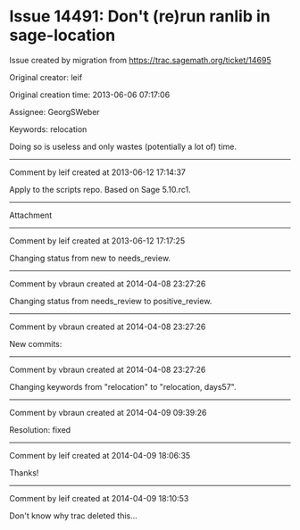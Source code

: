 # Issue 14491: Don't (re)run ranlib in sage-location

Issue created by migration from https://trac.sagemath.org/ticket/14695

Original creator: leif

Original creation time: 2013-06-06 07:17:06

Assignee: GeorgSWeber

Keywords: relocation

Doing so is useless and only wastes (potentially a lot of) time.


---

Comment by leif created at 2013-06-12 17:14:37

Apply to the scripts repo.  Based on Sage 5.10.rc1.


---

Attachment


---

Comment by leif created at 2013-06-12 17:17:25

Changing status from new to needs_review.


---

Comment by vbraun created at 2014-04-08 23:27:26

Changing status from needs_review to positive_review.


---

Comment by vbraun created at 2014-04-08 23:27:26

New commits:


---

Comment by vbraun created at 2014-04-08 23:27:26

Changing keywords from "relocation" to "relocation, days57".


---

Comment by vbraun created at 2014-04-09 09:39:26

Resolution: fixed


---

Comment by leif created at 2014-04-09 18:06:35

Thanks!


---

Comment by leif created at 2014-04-09 18:10:53

Don't know why trac deleted this...
